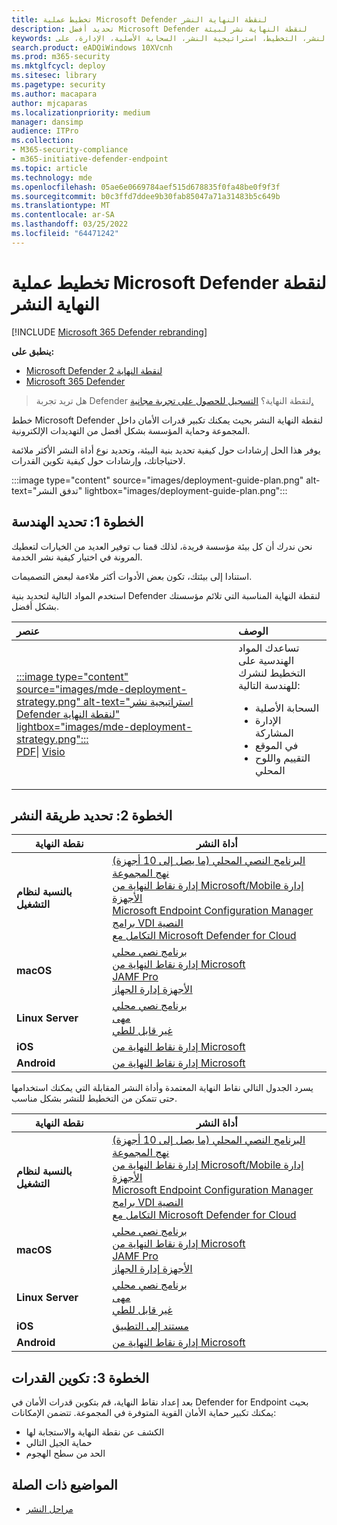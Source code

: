 ```yaml
---
title: تخطيط عملية Microsoft Defender لنقطة النهاية النشر
description: تحديد أفضل Microsoft Defender لنقطة النهاية نشر لبيئة
keywords: النشر، التخطيط، استراتيجية النشر، السحابة الأصلية، الإدارة، على prem، التقييم، التكوين، نهج المجموعة المحلي، gp، مدير نقطة النهاية، mem
search.product: eADQiWindows 10XVcnh
ms.prod: m365-security
ms.mktglfcycl: deploy
ms.sitesec: library
ms.pagetype: security
ms.author: macapara
author: mjcaparas
ms.localizationpriority: medium
manager: dansimp
audience: ITPro
ms.collection:
- M365-security-compliance
- m365-initiative-defender-endpoint
ms.topic: article
ms.technology: mde
ms.openlocfilehash: 05ae6e0669784aef515d678835f0fa48be0f9f3f
ms.sourcegitcommit: b0c3ffd7ddee9b30fab85047a71a31483b5c649b
ms.translationtype: MT
ms.contentlocale: ar-SA
ms.lasthandoff: 03/25/2022
ms.locfileid: "64471242"
---
```

# <a name="plan-your-microsoft-defender-for-endpoint-deployment"></a>تخطيط عملية Microsoft Defender لنقطة النهاية النشر

[!INCLUDE [Microsoft 365 Defender rebranding](../../includes/microsoft-defender.md)]

**ينطبق على:**
- [Microsoft Defender لنقطة النهاية 2](https://go.microsoft.com/fwlink/p/?linkid=2154037)
- [Microsoft 365 Defender](https://go.microsoft.com/fwlink/?linkid=2118804)

> هل تريد تجربة Defender لنقطة النهاية؟ [التسجيل للحصول على تجربة مجانية.](https://signup.microsoft.com/create-account/signup?products=7f379fee-c4f9-4278-b0a1-e4c8c2fcdf7e&ru=https://aka.ms/MDEp2OpenTrial?ocid=docs-wdatp-secopsdashboard-abovefoldlink)

خطط Microsoft Defender لنقطة النهاية النشر بحيث يمكنك تكبير قدرات الأمان داخل المجموعة وحماية المؤسسة بشكل أفضل من التهديدات الإلكترونية.

يوفر هذا الحل إرشادات حول كيفية تحديد بنية البيئة، وتحديد نوع أداة النشر الأكثر ملائمة لاحتياجاتك، وإرشادات حول كيفية تكوين القدرات.

:::image type="content" source="images/deployment-guide-plan.png" alt-text="تدفق النشر" lightbox="images/deployment-guide-plan.png":::

## <a name="step-1-identify-architecture"></a>الخطوة 1: تحديد الهندسة

نحن ندرك أن كل بيئة مؤسسة فريدة، لذلك قمنا ب توفير العديد من الخيارات لتعطيك المرونة في اختيار كيفية نشر الخدمة.

استنادا إلى بيئتك، تكون بعض الأدوات أكثر ملاءمة لبعض التصميمات.

استخدم المواد التالية لتحديد بنية Defender لنقطة النهاية المناسبة التي تلائم مؤسستك بشكل أفضل.

| عنصر | الوصف |
|:-----|:-----|
|[:::image type="content" source="images/mde-deployment-strategy.png" alt-text="استراتيجية نشر Defender لنقطة النهاية" lightbox="images/mde-deployment-strategy.png":::](https://download.microsoft.com/download/5/6/0/5609001f-b8ae-412f-89eb-643976f6b79c/mde-deployment-strategy.pdf)<br/> [PDF](https://download.microsoft.com/download/5/6/0/5609001f-b8ae-412f-89eb-643976f6b79c/mde-deployment-strategy.pdf)\| [Visio](https://download.microsoft.com/download/5/6/0/5609001f-b8ae-412f-89eb-643976f6b79c/mde-deployment-strategy.vsdx)   | تساعدك المواد الهندسية على التخطيط لنشرك للهندسة التالية: <ul><li> السحابة الأصلية </li><li> الإدارة المشاركة </li><li> في الموقع</li><li>التقييم واللوح المحلي</li>

## <a name="step-2-select-deployment-method"></a>الخطوة 2: تحديد طريقة النشر

| نقطة النهاية     | أداة النشر                       |
|--------------|------------------------------------------|
| **بالنسبة لنظام التشغيل**  |  [البرنامج النصي المحلي (ما يصل إلى 10 أجهزة)](configure-endpoints-script.md) <br>  [نهج المجموعة](configure-endpoints-gp.md) <br>  [إدارة نقاط النهاية من Microsoft/Mobile إدارة الأجهزة](configure-endpoints-mdm.md) <br>   [Microsoft Endpoint Configuration Manager](configure-endpoints-sccm.md) <br> [برامج VDI النصية](configure-endpoints-vdi.md) <br> [التكامل مع Microsoft Defender for Cloud](configure-server-endpoints.md#integration-with-azure-defender)  |
| **macOS**    | [برنامج نصي محلي](mac-install-manually.md) <br> [إدارة نقاط النهاية من Microsoft](mac-install-with-intune.md) <br> [JAMF Pro](mac-install-with-jamf.md) <br> [الأجهزة إدارة الجهاز](mac-install-with-other-mdm.md) |
| **Linux Server** | [برنامج نصي محلي](linux-install-manually.md) <br> [مهى](linux-install-with-puppet.md) <br> [غير قابل للطي](linux-install-with-ansible.md)|
| **iOS**      | [إدارة نقاط النهاية من Microsoft](ios-install.md)                                |
| **Android**  | [إدارة نقاط النهاية من Microsoft](android-intune.md)               | 

يسرد الجدول التالي نقاط النهاية المعتمدة وأداة النشر المقابلة التي يمكنك استخدامها حتى تتمكن من التخطيط للنشر بشكل مناسب.

|نقطة النهاية|أداة النشر|
|---|---|
|**بالنسبة لنظام التشغيل**|[البرنامج النصي المحلي (ما يصل إلى 10 أجهزة)](configure-endpoints-script.md) <br>  [نهج المجموعة](configure-endpoints-gp.md) <br>  [إدارة نقاط النهاية من Microsoft/Mobile إدارة الأجهزة](configure-endpoints-mdm.md) <br>   [Microsoft Endpoint Configuration Manager](configure-endpoints-sccm.md) <br> [برامج VDI النصية](configure-endpoints-vdi.md) <br> [التكامل مع Microsoft Defender for Cloud](configure-server-endpoints.md#integration-with-azure-defender)|
|**macOS**|[برنامج نصي محلي](mac-install-manually.md) <br> [إدارة نقاط النهاية من Microsoft](mac-install-with-intune.md) <br> [JAMF Pro](mac-install-with-jamf.md) <br> [الأجهزة إدارة الجهاز](mac-install-with-other-mdm.md)|
|**Linux Server**|[برنامج نصي محلي](linux-install-manually.md) <br> [مهى](linux-install-with-puppet.md) <br> [غير قابل للطي](linux-install-with-ansible.md)|
|**iOS**|[مستند إلى التطبيق](ios-install.md)|
|**Android**|[إدارة نقاط النهاية من Microsoft](android-intune.md)|

## <a name="step-3-configure-capabilities"></a>الخطوة 3: تكوين القدرات

بعد إعداد نقاط النهاية، قم بتكوين قدرات الأمان في Defender for Endpoint بحيث يمكنك تكبير حماية الأمان القوية المتوفرة في المجموعة. تتضمن الإمكانات:

- الكشف عن نقطة النهاية والاستجابة لها
- حماية الجيل التالي
- الحد من سطح الهجوم

## <a name="related-topics"></a>المواضيع ذات الصلة

- [مراحل النشر](deployment-phases.md)
